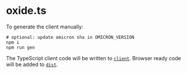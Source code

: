 # oxide.ts

To generate the client manually:

```
# optional: update omicron sha in OMICRON_VERSION
npm i
npm run gen
```

The TypeScript client code will be written to [`client`](client/). Browser ready code will be added to [`dist`](dist/).
